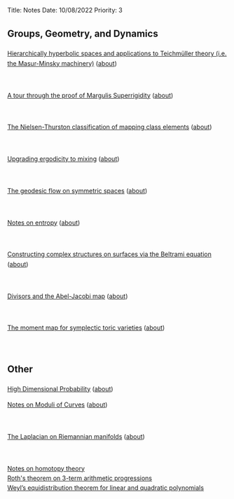 Title: Notes
Date: 10/08/2022
Priority: 3

<script type="text/javascript">
    <!--
      function toggle_visibility(id) {
	  var e = document.getElementById(id);
	  if(e.style.display == 'block')
	      e.style.display = 'none';
	  else
	      e.style.display = 'block';
      }
      -->
</script>

<style>
.default {
    line-height: 1.6;
}
</style>

<div class="default">

<h2>Groups, Geometry, and Dynamics</h2>

<a href="http://www-personal.umich.edu/~alexmw/Math797Notes.pdf">Hierarchically hyperbolic spaces and applications to Teichmüller theory (i.e. the Masur-Minsky machinery)</a> (<a href="notes.html#" onclick="toggle_visibility('hhs'); return false;">about</a>)
<div id="hhs" style='display:none;'>
<br> These are course notes for a course Alex Wright taught in Winter 2022 on hierarchically hyperbolic spaces. These notes were co-written with <a href="https://lsa.umich.edu/math/people/phd-students/shabari.html">Chenakkod</a>, <a href="http://www-personal.umich.edu/~havijw/index.html">Haviland</a>, <a href="https://lsa.umich.edu/math/people/phd-students/ckausik.html">Kausik</a>, <a href="https://lsa.umich.edu/math/people/phd-students/shchetka.html">Shchetka</a>, <a href="http://www-personal.umich.edu/~alexmw/">Wright</a>, and <a href="https://lsa.umich.edu/math/people/phd-students/twyu.html">Yu</a>.
</div>
<br>

<a href="pdfs/notes/superrigidity_talk.pdf">A tour through the proof of Margulis Superrigidity</a> (<a href="notes.html#" onclick="toggle_visibility('superrigidity'); return false;">about</a>)
<div id="superrigidity" style='display:none;'>
<br> These are notes for the talk I gave on Margulis Superrigidity at the topology seminar at the
University of Michigan in Fall 2019. This is more or less based on the sketch of the proof in
Dave Witte Morris' <a href="https://arxiv.org/abs/math/0106063"><i>Introduction to Arithmetic Groups</i></a>.
</div>
<br>

<a href="pdfs/notes/N-T_classification.pdf">The Nielsen-Thurston classification of mapping class elements</a> (<a href="notes.html#" onclick="toggle_visibility('nt_classification'); return false;">about</a>)
<div id="nt_classification" style='display:none;'>
  <br> These notes contain somewhat detailed proof of the Nielsen-Thurston classification of the elements of the
  mapping class group. Most of the proof is from Bruno Martelli's <a href="https://arxiv.org/abs/1610.02592">
    <i> An Introduction to Geometric Topology</i>
  </a>, although I did need to fill in a few details on my own. However, these notes are still far from self-contained
  and should be treated more like a supplement to the section in Martelli's book.
</div>
<br>

<a href="pdfs/notes/howe_moore.pdf">Upgrading ergodicity to mixing</a> (<a href="notes.html#" onclick="toggle_visibility('howe_moore'); return false;">about</a>)
<div id="howe_moore" style='display:none;'>
  <br> These are notes I wrote for a talk in the student dynamics seminar at the University of
  Michigan on the proof and applications of the Howe-Moore theorem. In a nutshell, the Howe-Moore
  theorem says that if the action of a semisimple Lie group is ergodic, it is also mixing, which
  provides a quick and easy way to show some related actions are mixing, for instance, the geodesic
  flow on a finite volume hyperbolic surface.
</div>
<br>

<a href="pdfs/notes/geodesic_flow_symmetric_space.pdf">The geodesic flow on symmetric spaces</a> (<a href="notes.html#" onclick="toggle_visibility('symmetric_space'); return false;">about</a>)
<div id="symmetric_space" style='display:none;'>
  <br> These are notes I wrote for a talk in the student geometry seminar on the geodesic flow on
  symmetric spaces.  The main point of this talk was to illustrate the the geometry of symmetric
  spaces, and the geodesic flow in particular can be completely understood in terms of the linear
  algebra of the associated semisimple Lie groups. As an application, we used just linear algebra to prove
  that the geodesic flow on the any finite volume rank 1 locally symmetric space (of non-compact type) is
  ergodic.
</div>
<br>


<a href="pdfs/notes/entropy_notes.pdf">Notes on entropy</a> (<a href="notes.html#" onclick="toggle_visibility('entropy'); return false;">about</a>)
<div id="entropy" style='display:none;'>
<br> These are notes I took for <a href="http://www.math.lsa.umich.edu/~spatzier/">Ralf Spatzier</a>'s
course on entropy and its applications in dynamics. These notes are far from complete, and I hope to come
back and complete these at a point in the future when I understand entropy better.
</div>
<br>

<a href="pdfs/notes/beltrami_notes.pdf">Constructing complex structures on surfaces via the Beltrami equation</a> (<a href="notes.html#" onclick="toggle_visibility('beltrami'); return false;">about</a>)
<div id="beltrami" style='display:none;'>
  <br> These are notes I wrote a talk on the Beltrami equation and how one can use it to construct Riemann surfaces,
  and an outline of the proof of when a solution exists.
</div>
<br>

<a href="pdfs/notes/abel_jacobi.pdf">Divisors and the Abel-Jacobi map</a> (<a href="notes.html#" onclick="toggle_visibility('abel'); return false;">about</a>)
<div id="abel" style='display:none;'>
  <br> This is the term paper I wrote on divisors and the construction of the Abel-Jacobi map. The
  first goal of this paper was to convince the reader that divisors on Riemann surfaces are
  interesting objects, and once that was done, construct the moduli space of all (principal)
  divisors, which turns out to be a complex torus (this is where the Abel-Jacobi map comes in).
</div>
<br>

<a href="pdfs/notes/toric.pdf">The moment map for symplectic toric varieties</a> (<a href="notes.html#" onclick="toggle_visibility('toric'); return false;">about</a>)
<div id="toric" style='display:none;'>
  <br> This is the term paper I wrote outlining the link between toric varieties and convex
  polytopes. In particular, the goal of this paper was to work out a lot of examples going from
  convex polytopes to toric varieties, and more importantly, from toric varieties to convex
  polytopes. The latter as it turns out, can be done by constructing what is called the moment map.
  This led me to working out the convex polytopes for a class of toric varieties I did not know
  the convex polytopes of, namely the Hirzebruch surfaces.
</div>
<br>

   <h2>Other</h2>
<a href="https://sayantangkhan.github.io/hdp-course-notes/main.pdf">High Dimensional Probability</a> (<a href="notes.html#" onclick="toggle_visibility('hdp'); return false;">about</a>)
<div id="hdp" style='display:none;'>
  <br> Notes on the measure concentration half of the course on high dimensional probability I took in Winter 2021.
</div>
<br>

<a href="https://gitlab.com/sayantankhan/modulicoursenotes/-/jobs/artifacts/master/browse?job=compile_pdf">Notes on Moduli of Curves</a> (<a href="notes.html#" onclick="toggle_visibility('moduli'); return false;">about</a>)
<div id="moduli" style='display:none;'>
  <br> These are notes I live-TeXed in the course on Moduli of Curves, taught by Aaron Pixton in Winter 2020 term at the University of Michigan. These notes mostly focus on the topological
  and algebro-geometric aspects of the theory, and not the hyperbolic/complex analytic aspects. The TeX files for these notes are <a href="https://gitlab.com/sayantankhan/modulicoursenotes">here</a>. I would
  appreciate it if people send me corrections to errors in my notes via pull requests.
</div>
<br>

<a href="pdfs/notes/laplacian.pdf">The Laplacian on Riemannian manifolds</a> (<a href="notes.html#" onclick="toggle_visibility('laplacian'); return false;">about</a>)
<div id="laplacian" style='display:none;'>
  <br> This is a condensed version of my senior thesis on the Laplacian on Riemannian manifolds. This article
  looks at the Hodge decomposition theorem, and some geometric applications of the theorem. It also outlines
  some results relating the eigenvalues of the Laplacian to geometric properties of the manifold like
  Ricci and scalar curvature.
</div>
<br>

<a href="pdfs/notes/homotopy_technical_results.pdf">Notes on homotopy theory</a>
<br>
<a href="pdfs/notes/roth.pdf">Roth's theorem on 3-term arithmetic progressions</a>
<br>
<a href="pdfs/notes/weyl.pdf">Weyl’s equidistribution theorem for linear and quadratic
polynomials</a>
</div>